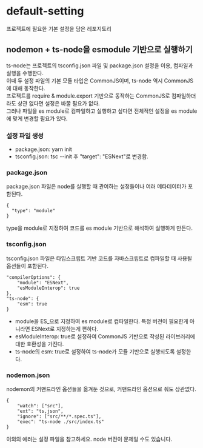 # default-setting
프로젝트에 필요한 기본 설정을 담은 레포지토리
## nodemon + ts-node을 esmodule 기반으로 실행하기
ts-node는 프로젝트의 tsconfig.json 파일 및 package.json 설정을 이용, 컴파일과 실행을 수행한다.   
이때 두 설정 파일의 기본 모듈 타입은 CommonJS이며, ts-node 역시 CommonJS에 대해 동작한다.   
프로젝트를 require & module.export 기반으로 동작하는 CommonJS로 컴파일하더라도 상관 없다면 설정은 바꿀 필요가 없다.   
그러나 파일을 es module로 컴파일하고 실행하고 싶다면 전체적인 설정을 es module에 맞게 변경할 필요가 있다.
### 설정 파일 생성
- package.json: yarn init
- tsconfig.json: tsc --init 후 "target": "ESNext"로 변경함.

### package.json
package.json 파일은 node를 실행할 때 관여하는 설정들이나 여러 메타데이터가 포함된다.
```
{
  "type": "module"
}
```
type을 module로 지정하여 코드를 es module 기반으로 해석하여 실행하게 만든다.
### tsconfig.json
tsconfig.json 파일은 타입스크립트 기반 코드를 자바스크립트로 컴파일할 때 사용될 옵션들이 포함된다.
```
"compilerOptions": {
    "module": "ESNext",
    "esModuleInterop": true
},
"ts-node": {
    "esm": true
}
```
- module을 ES_으로 지정하여 es module로 컴파일한다. 특정 버전이 필요한게 아니라면 ESNext로 지정하는게 편하다.   
- esModuleInterop: true로 설정하여 CommonJS 기반으로 작성된 라이브러리에 대한 호환성을 가진다.   
- ts-node의 esm: true로 설정하여 ts-node가 모듈 기반으로 실행되도록 설정한다.

### nodemon.json
nodemon의 커맨드라인 옵션들을 옮겨둔 것으로, 커맨드라인 옵션으로 줘도 상관없다.
```
{
    "watch": ["src"],
    "ext": "ts,json",
    "ignore": ["src/**/*.spec.ts"],
    "exec": "ts-node ./src/index.ts"
}
```
이외의 에러는 설정 파일을 참고하세요. node 버전이 문제일 수도 있습니다.